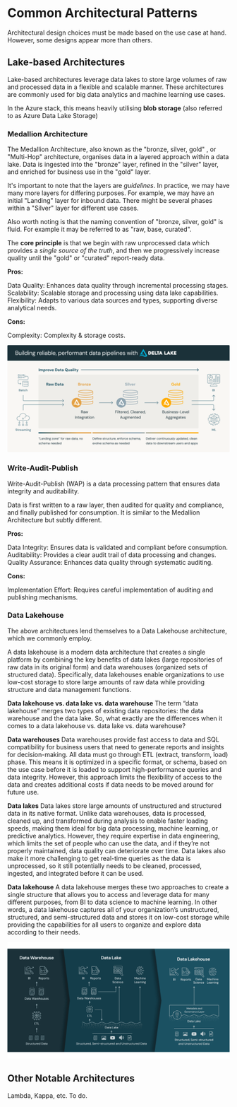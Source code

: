 # **Common Architectural Patterns**

Architectural design choices must be made based on the use case at hand. However, some designs appear more than others.

## **Lake-based Architectures**

Lake-based architectures leverage data lakes to store large volumes of raw and processed data in a flexible and scalable manner. These architectures are commonly used for big data analytics and machine learning use cases.

In the Azure stack, this means heavily utilising **blob storage** (also referred to as Azure Data Lake Storage)

### **Medallion Architecture**

The Medallion Architecture, also known as the "bronze, silver, gold" , or "Multi-Hop" architecture, organises data in a layered approach within a data lake. Data is ingested into the "bronze" layer, refined in the "silver" layer, and enriched for business use in the "gold" layer.

It's important to note that the layers are *guidelines*. In practice, we may have many more layers for differing purposes. For example, we may have an initial "Landing" layer for inbound data. There might be several phases within a "Silver" layer for different use cases.

Also worth noting is that the naming convention of "bronze, silver, gold" is fluid. For example it may be referred to as "raw, base, curated".

The **core principle** is that we begin with raw unprocessed data which provides a *single source of the truth*, and then we progressively increase quality until the "gold" or "curated" report-ready data.

**Pros:**

Data Quality: Enhances data quality through incremental processing stages.
Scalability: Scalable storage and processing using data lake capabilities.
Flexibility: Adapts to various data sources and types, supporting diverse analytical needs.

**Cons:**

Complexity: Complexity & storage costs.

![Medallion Architecture](../images/medallionArch.png)

### **Write-Audit-Publish**

Write-Audit-Publish (WAP) is a data processing pattern that ensures data integrity and auditability.

Data is first written to a raw layer, then audited for quality and compliance, and finally published for consumption. It is similar to the Medallion Architecture but subtly different.

**Pros:**

Data Integrity: Ensures data is validated and compliant before consumption.
Auditability: Provides a clear audit trail of data processing and changes.
Quality Assurance: Enhances data quality through systematic auditing.


**Cons:**

Implementation Effort: Requires careful implementation of auditing and publishing mechanisms.

### **Data Lakehouse**

The above architectures lend themselves to a Data Lakehouse architecture, which we commonly employ.

A data lakehouse is a modern data architecture that creates a single platform by combining the key benefits of data lakes (large repositories of raw data in its original form) and data warehouses (organized sets of structured data). Specifically, data lakehouses enable organizations to use low-cost storage to store large amounts of raw data while providing structure and data management functions. 

**Data lakehouse vs. data lake vs. data warehouse**
The term “data lakehouse” merges two types of existing data repositories: the data warehouse and the data lake. So, what exactly are the differences when it comes to a data lakehouse vs. data lake vs. data warehouse? 

**Data warehouses**
Data warehouses provide fast access to data and SQL compatibility for business users that need to generate reports and insights for decision-making. All data must go through ETL (extract, transform, load) phase. This means it is optimized in a specific format, or schema, based on the use case before it is loaded to support high-performance queries and data integrity. However, this approach limits the flexibility of access to the data and creates additional costs if data needs to be moved around for future use. 

**Data lakes**
Data lakes store large amounts of unstructured and structured data in its native format. Unlike data warehouses, data is processed, cleaned up, and transformed during analysis to enable faster loading speeds, making them ideal for big data processing, machine learning, or predictive analytics. However, they require expertise in data engineering, which limits the set of people who can use the data, and if they’re not properly maintained, data quality can deteriorate over time. Data lakes also make it more challenging to get real-time queries as the data is unprocessed, so it still potentially needs to be cleaned, processed, ingested, and integrated before it can be used. 

**Data lakehouse**
A data lakehouse merges these two approaches to create a single structure that allows you to access and leverage data for many different purposes, from BI to data science to machine learning. In other words, a data lakehouse captures all of your organization’s unstructured, structured, and semi-structured data and stores it on low-cost storage while providing the capabilities for all users to organize and explore data according to their needs.

![Data Lakehouse](../images/lakehouse.png)

## **Other Notable Architectures**

Lambda, Kappa, etc. To do.
